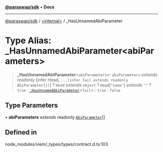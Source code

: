 [**@paraswap/sdk**](../../README.md) • **Docs**

***

[@paraswap/sdk](../../globals.md) / [\<internal\>](../README.md) / \_HasUnnamedAbiParameter

# Type Alias: \_HasUnnamedAbiParameter\<abiParameters\>

> **\_HasUnnamedAbiParameter**\<`abiParameters`\>: `abiParameters` *extends* readonly [infer Head, `...(infer Tail extends readonly AbiParameter[])`] ? `Head` *extends* `object` ? `Head`\[`"name"`\] *extends* `""` ? `true` : [`_HasUnnamedAbiParameter`](HasUnnamedAbiParameter.md)\<`Tail`\> : `true` : `false`

## Type Parameters

• **abiParameters** *extends* readonly [`AbiParameter`](AbiParameter.md)[]

## Defined in

node\_modules/viem/\_types/types/contract.d.ts:103
